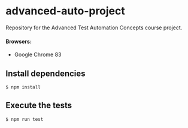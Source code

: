 # advanced-auto-project
Repository for the Advanced Test Automation Concepts course project. 

#### Browsers:
* Google Chrome 83

## Install dependencies

```
$ npm install
```

## Execute the tests

```
$ npm run test
```